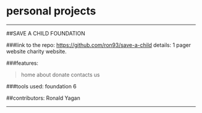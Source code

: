 # personal projects

<hr>
##SAVE A CHILD FOUNDATION

###link to the repo: 
https://github.com/ron93/save-a-child
details:
1 pager website charity website.

###features: 
>home
>about
>donate
>contacts us

###tools used:
foundation 6


##contributors:
Ronald Yagan

<hr>
